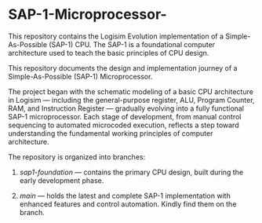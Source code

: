 # SAP-1-Microprocessor-
This repository contains the Logisim Evolution implementation of a Simple-As-Possible (SAP-1) CPU. The SAP-1 is a foundational computer architecture used to teach the basic principles of CPU design.

This repository documents the design and implementation journey of a Simple-As-Possible (SAP-1) Microprocessor.

The project began with the schematic modeling of a basic CPU architecture in Logisim — including the general-purpose register, ALU, Program Counter, RAM, and Instruction Register — gradually evolving into a fully functional SAP-1 microprocessor.
Each stage of development, from manual control sequencing to automated microcoded execution, reflects a step toward understanding the fundamental working principles of computer architecture.

The repository is organized into branches:

1. *sap1-foundation* — contains the primary CPU design, built during the early development phase.

2. *main* — holds the latest and complete SAP-1 implementation with enhanced features and control automation.
 Kindly find them on the branch.
